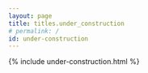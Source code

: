 ```yaml
---
layout: page
title: titles.under_construction
# permalink: /
id: under-construction
---
```


{% include under-construction.html %}
